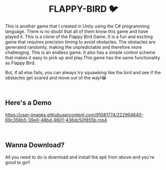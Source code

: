 <h1 align="center">FLAPPY-BIRD 🐦</h1> 
    
<p align="left">
This is another game that I created in Unity using the C# programming language. There is no doubt that all of them know this game and have played it. This is a clone of the Flappy Bird Game. It is a fun and exciting game that requires precision timing to avoid obstacles. The obstacles are generated randomly, making the unpredictable and therefore more challenging. This is an endless game. It also has a simple control scheme that makes it easy to pick up and play.This game has the same functionality as Flappy Bird.
</p>

<p align="left">
But, if all else fails, you can always try squawking like the bird and see if the obstacles get scared and move out of the way!😂
</p>

<br>

<h2 align="left">Here's a Demo</h2> 

https://user-images.githubusercontent.com/91081774/222964640-69c356b5-39e0-48bd-9601-436dc50f855b.mp4

<br>

## Wanna Download?
<p align="left">
All you need to do is download and install the apk from above and you're good to go!!
</p>
